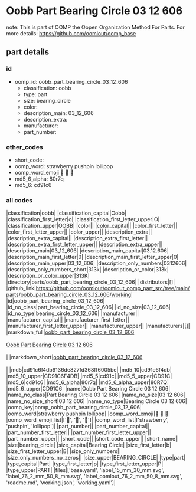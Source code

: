 # Oobb Part Bearing Circle 03 12 606  

note: This is part of OOMP the Oopen Organization Method For Parts. For more details: https://github.com/oomlout/oomp_base

##  part details





### id
* oomp_id: oobb_part_bearing_circle_03_12_606
  * classification: oobb
  * type: part
  * size: bearing_circle
  * color: 
  * description_main: 03_12_606
  * description_extra: 
  * manufacturer: 
  * part_number: 

### other_codes
* short_code: 
* oomp_word: strawberry pushpin lollipop
* oomp_word_emoji :strawberry: :pushpin: :lollipop:
* md5_6_alpha: 80r7q
* md5_6: cd91c6

### all codes 
|classification|oobb|
|classification_capital|Oobb|
|classification_first_letter|o|
|classification_first_letter_upper|O|
|classification_upper|OOBB|
|color||
|color_capital||
|color_first_letter||
|color_first_letter_upper||
|color_upper||
|description_extra||
|description_extra_capital||
|description_extra_first_letter||
|description_extra_first_letter_upper||
|description_extra_upper||
|description_main|03_12_606|
|description_main_capital|03.12.606|
|description_main_first_letter|0|
|description_main_first_letter_upper|0|
|description_main_upper|03_12_606|
|description_only_numbers|0312606|
|description_only_numbers_short|313k|
|description_or_color|313k|
|description_or_color_upper|313K|
|directory|parts/oobb_part_bearing_circle_03_12_606|
|distributors|[]|
|github_link|https://github.com/oomlout/oomlout_oomp_part_src/tree/main/parts/oobb_part_bearing_circle_03_12_606/working|
|id|oobb_part_bearing_circle_03_12_606|
|id_no_class|part_bearing_circle_03_12_606|
|id_no_size|03_12_606|
|id_no_type|bearing_circle_03_12_606|
|manufacturer||
|manufacturer_capital||
|manufacturer_first_letter||
|manufacturer_first_letter_upper||
|manufacturer_upper||
|manufacturers|[]|
|markdown_full|[oobb_part_bearing_circle_03_12_606](https://github.com/oomlout/oomlout_oomp_part_src/tree/main/parts/oobb_part_bearing_circle_03_12_606/working)<br>[](https://github.com/oomlout/oomlout_oomp_part_src/tree/main/parts/oobb_part_bearing_circle_03_12_606/working)<br>[Oobb Part Bearing Circle 03 12 606](https://github.com/oomlout/oomlout_oomp_part_src/tree/main/parts/oobb_part_bearing_circle_03_12_606/working)<br><br>|
|markdown_short|[oobb_part_bearing_circle_03_12_606](https://github.com/oomlout/oomlout_oomp_part_src/tree/main/parts/oobb_part_bearing_circle_03_12_606/working)<br><br>|
|md5|cd91c6f4db9136de827fd368ff6005be|
|md5_10|cd91c6f4db|
|md5_10_upper|CD91C6F4DB|
|md5_5|cd91c|
|md5_5_upper|CD91C|
|md5_6|cd91c6|
|md5_6_alpha|80r7q|
|md5_6_alpha_upper|80R7Q|
|md5_6_upper|CD91C6|
|name|Oobb Part Bearing Circle 03 12 606|
|name_no_class|Part Bearing Circle 03 12 606|
|name_no_size|03 12 606|
|name_no_size_short|03 12 606|
|name_no_type|Bearing Circle 03 12 606|
|oomp_key|oomp_oobb_part_bearing_circle_03_12_606|
|oomp_word|strawberry pushpin lollipop|
|oomp_word_emoji|:strawberry: :pushpin: :lollipop:|
|oomp_word_emoji_list|[':strawberry:', ':pushpin:', ':lollipop:']|
|oomp_word_list|['strawberry', 'pushpin', 'lollipop']|
|part_number||
|part_number_capital||
|part_number_first_letter||
|part_number_first_letter_upper||
|part_number_upper||
|short_code||
|short_code_upper||
|short_name||
|size|bearing_circle|
|size_capital|Bearing Circle|
|size_first_letter|b|
|size_first_letter_upper|B|
|size_only_numbers||
|size_only_numbers_no_zeros||
|size_upper|BEARING_CIRCLE|
|type|part|
|type_capital|Part|
|type_first_letter|p|
|type_first_letter_upper|P|
|type_upper|PART|
|files|['base.yaml', 'label_15_mm_30_mm.svg', 'label_76_2_mm_50_8_mm.svg', 'label_oomlout_76_2_mm_50_8_mm.svg', 'readme.md', 'working.json', 'working.yaml']|

